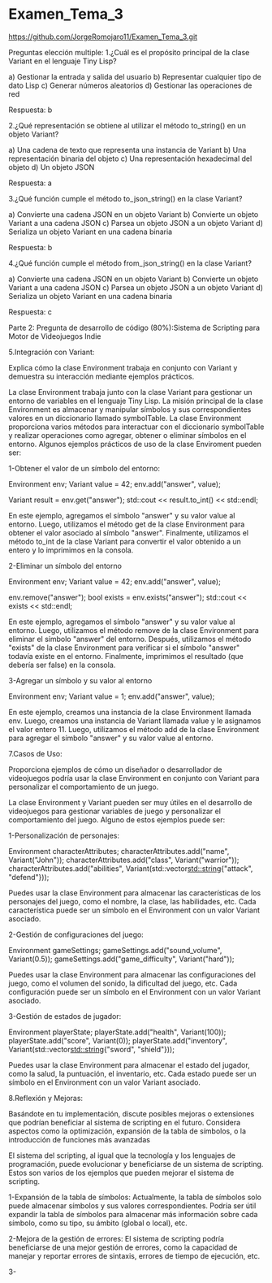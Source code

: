 # Examen_Tema_3

https://github.com/JorgeRomojaro11/Examen_Tema_3.git

Preguntas elección multiple:
1.¿Cuál es el propósito principal de la clase Variant en el lenguaje Tiny Lisp?

a) Gestionar la entrada y salida del usuario
b) Representar cualquier tipo de dato Lisp
c) Generar números aleatorios
d) Gestionar las operaciones de red

Respuesta: b

2.¿Qué representación se obtiene al utilizar el método to_string() en un objeto Variant?

a) Una cadena de texto que representa una instancia de Variant
b) Una representación binaria del objeto
c) Una representación hexadecimal del objeto
d) Un objeto JSON

Respuesta: a

3.¿Qué función cumple el método to_json_string() en la clase Variant?

a) Convierte una cadena JSON en un objeto Variant
b) Convierte un objeto Variant a una cadena JSON
c) Parsea un objeto JSON a un objeto Variant
d) Serializa un objeto Variant en una cadena binaria

Respuesta: b

4.¿Qué función cumple el método from_json_string() en la clase Variant?

a) Convierte una cadena JSON en un objeto Variant
b) Convierte un objeto Variant a una cadena JSON
c) Parsea un objeto JSON a un objeto Variant
d) Serializa un objeto Variant en una cadena binaria

Respuesta: c


Parte 2: Pregunta de desarrollo de código (80%):Sistema de Scripting para Motor de Videojuegos Indie

5.Integración con Variant:

Explica cómo la clase Environment trabaja en conjunto con Variant y demuestra su interacción mediante ejemplos prácticos.

La clase Environment trabaja junto con la clase Variant para gestionar un entorno de variables en el lenguaje Tiny Lisp. La misión principal de la clase Environment es almacenar y manipular símbolos y sus correspondientes valores en un diccionario llamado symbolTable. La clase Environment proporciona varios métodos para interactuar con el diccionario symbolTable y realizar operaciones como agregar, obtener o eliminar símbolos en el entorno. 
Algunos ejemplos prácticos de uso de la clase Enviroment pueden ser:

1-Obtener el valor de un símbolo del entorno:

Environment env;
Variant value = 42;
env.add("answer", value);

Variant result = env.get("answer");
std::cout << result.to_int() << std::endl;

En este ejemplo, agregamos el símbolo "answer" y su valor value al entorno. Luego, utilizamos el método get de la clase Environment para obtener el valor asociado al símbolo "answer". Finalmente, utilizamos el método to_int de la clase Variant para convertir el valor obtenido a un entero y lo imprimimos en la consola.

2-Eliminar un símbolo del entorno

Environment env;
Variant value = 42;
env.add("answer", value);

env.remove("answer");
bool exists = env.exists("answer");
std::cout << exists << std::endl;

En este ejemplo, agregamos el símbolo "answer" y su valor value al entorno. Luego, utilizamos el método remove de la clase Environment para eliminar el símbolo "answer" del entorno. Después, utilizamos el método "exists" de la clase Environment para verificar si el símbolo "answer" todavía existe en el entorno. Finalmente, imprimimos el resultado (que debería ser false) en la consola.

3-Agregar un símbolo y su valor al entorno

Environment env;
Variant value = 1;
env.add("answer", value);

En este ejemplo, creamos una instancia de la clase Environment llamada env. Luego, creamos una instancia de Variant llamada value y le asignamos el valor entero 11. Luego, utilizamos el método add de la clase Environment para agregar el símbolo "answer" y su valor value al entorno.

7.Casos de Uso:

Proporciona ejemplos de cómo un diseñador o desarrollador de videojuegos podría usar la clase Environment en conjunto con Variant para personalizar el comportamiento de un juego.

La clase Environment y Variant pueden ser muy útiles en el desarrollo de videojuegos para gestionar variables de juego y personalizar el comportamiento del juego. Alguno de estos ejemplos puede ser:

1-Personalización de personajes:

Environment characterAttributes;
characterAttributes.add("name", Variant("John"));
characterAttributes.add("class", Variant("warrior"));
characterAttributes.add("abilities", Variant(std::vector<std::string>{"attack", "defend"}));

 Puedes usar la clase Environment para almacenar las características de los personajes del juego, como el nombre, la clase, las habilidades, etc. Cada característica puede ser un símbolo en el Environment con un valor Variant asociado.

 2-Gestión de configuraciones del juego:

 Environment gameSettings;
gameSettings.add("sound_volume", Variant(0.5));
gameSettings.add("game_difficulty", Variant("hard"));

Puedes usar la clase Environment para almacenar las configuraciones del juego, como el volumen del sonido, la dificultad del juego, etc. Cada configuración puede ser un símbolo en el Environment con un valor Variant asociado.

3-Gestión de estados de jugador:

Environment playerState;
playerState.add("health", Variant(100));
playerState.add("score", Variant(0));
playerState.add("inventory", Variant(std::vector<std::string>{"sword", "shield"}));

Puedes usar la clase Environment para almacenar el estado del jugador, como la salud, la puntuación, el inventario, etc. Cada estado puede ser un símbolo en el Environment con un valor Variant asociado.


8.Reflexión y Mejoras:

Basándote en tu implementación, discute posibles mejoras o extensiones que podrían beneficiar al sistema de scripting en el futuro. Considera aspectos como la optimización, expansión de la tabla de símbolos, o la introducción de funciones más avanzadas
 
El sistema del scripting, al igual que la tecnología y los lenguajes de programación, puede evolucionar y beneficiarse de un sistema de scripting. Estos son varios de los ejemplos que pueden mejorar el sistema de scripting.

1-Expansión de la tabla de símbolos: Actualmente, la tabla de símbolos solo puede almacenar símbolos y sus valores correspondientes. Podría ser útil expandir la tabla de símbolos para almacenar más información sobre cada símbolo, como su tipo, su ámbito (global o local), etc.

2-Mejora de la gestión de errores: El sistema de scripting podría beneficiarse de una mejor gestión de errores, como la capacidad de manejar y reportar errores de sintaxis, errores de tiempo de ejecución, etc.

3-






